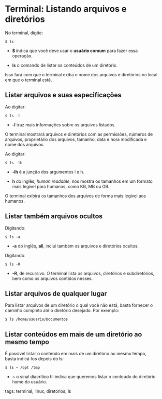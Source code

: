 # Terminal: Listando arquivos e diretórios


No terminal, digite:

```
$ ls
```

- **$** indica que você deve usar o **usuário comum** para fazer essa operação.

- **ls** o comando de listar os conteúdos de um diretório.

Isso fará com que o terminal exiba o nome dos arquivos e diretórios no local em que o terminal está.

## Listar arquivos e suas especificações

Ao digitar:

```
$ ls -l
```

- **-l** traz mais informações sobre os arquivos listados.

O terminal mostrará arquivos e diretórios com as permissões, números de arquivos, proprietário dos arquivos, tamanho, data e hora modificada e nome dos arquivos.

Ao digitar:

```
$ ls -lh
```

- **-lh** é a junção dos argumentos l e h.

- **h** do inglês, *human readable*, nos mostra os tamanhos em um formato mais legível para humanos, como KB, MB ou GB.

O terminal exibirá os tamanhos dos arquivos de forma mais legível aos humanos.

## Listar também arquivos ocultos

Digitando:

```
$ ls -a
```

- **-a** do inglês, **all**, inclui também os arquivos e diretórios ocultos.


Digitando:

```
$ ls -R
```

- **-R**, de recursivo. O terminal lista os arquivos, diretórios e subdiretórios, bem como os arquivos contidos nesses.

## Listar arquivos de qualquer lugar

Para listar arquivos de um diretório o qual você não está, basta fornecer o caminho completo até o diretório desejado. Por exemplo:

```
$ ls /home/usuario/Documentos
```

## Listar conteúdos em mais de um diretório ao mesmo tempo

É possível listar o conteúdo em mais de um diretório ao mesmo tempo, basta indicá-los depois do ls:

```
$ ls ~ /opt /tmp
```

- **~** o sinal diacrítico til indica que queremos listar o conteúdo do diretório home do usuário.

tags: terminal, linux, diretorios, ls
